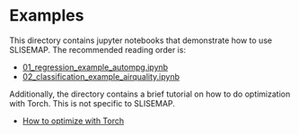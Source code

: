 # Examples

This directory contains jupyter notebooks that demonstrate how to use SLISEMAP.
The recommended reading order is:

- [01_regression_example_autompg.ipynb](https://github.com/edahelsinki/slisemap/blob/main/examples/01_regression_example_autompg.ipynb)
- [02_classification_example_airquality.ipynb](https://github.com/edahelsinki/slisemap/blob/main/examples/02_classification_example_airquality.ipynb)

Additionally, the directory contains a brief tutorial on how to do optimization with Torch. This is not specific to SLISEMAP.

- [How to optimize with Torch](https://github.com/edahelsinki/slisemap/blob/main/examples/how-to-optimize-with-torch.ipynb)
